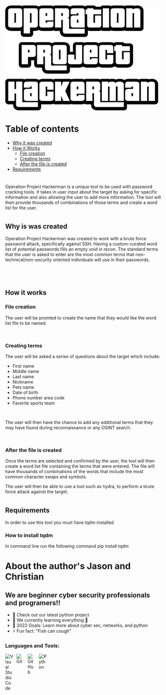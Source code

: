 
![](https://raw.githubusercontent.com/jasonwunder/Operation-Project-Hackerman/main/images/op_hack_man.png)
#
# Table of contents
- [Why it was created](#why-is-was-created) 
- [How it Works](#how-it-works)
    - [File creation](#file-creation)
    - [Creating terms](#creating-terms)
    - [After the file is created](#after-the-file-is-created)
- [Requirements](#requirements)

#

Operation Project Hackerman is a unique tool to be used with password cracking tools. It takes in user input about the target by asking for specific information and also allowing the user to add more information. The tool will then provide thousands of combinations of those terms and create a word list for the user.

#

## Why is was created
Operation Project Hackerman was created to work with a brute force password attack, specifically against SSH. Having a custom-curated word list of potential passwords fills an empty void in recon. The standard terms that the user is asked to enter are the most common terms that non-technical/non-security oriented individuals will use in their passwords. 

#

![]()
## How it works
### File creation
The user will be promted to create the name that they would like the word list file to be named.

![]()

### Creating terms
The user will be asked a series of questions about the target which include:
- First name
- Middle name
- Last name
- Nickname
- Pets name
- Date of birth
- Phone number area code
- Favorite sports team

![]()

The user will then have the chance to add any additional terms that they may have found during reconnaissance or any OSINT search.

![]()

### After the file is created
Once the terms are selected and confirmed by the user, the tool will then create a word list file containing the terms that were entered. The file will have thousands of combinations of the words that include the most common character swaps and symbols. 

The user will then be able to use a tool such as hydra, to perform a brute force attack against the target.

#

## Requirements 
In order to use this tool you must have tqdm installed
### How to install tqdm
In command line run the following command
pip install tqdm




# About the author's Jason and Christian 



## We are beginner cyber security professionals and programers!!

- 🔭 Check out our latest python project
- 🌱 We currently learning everything 🤣
- 🥅 2022 Goals: Learn more about cyber sec, networks, and python
- ⚡ Fun fact: "Fish can cough"




### Languages and Tools:

<img align="left" alt="Visual Studio Code" width="26px" src="https://cdn.jsdelivr.net/gh/devicons/devicon/icons/vscode/vscode-original.svg" style="padding-right:10px;" />

<img align="left" alt="Git" width="26px" src="https://cdn.jsdelivr.net/gh/devicons/devicon/icons/git/git-original.svg" style="padding-right:10px;" />

<img align="left" alt="GitHub" width="26px" src="https://user-images.githubusercontent.com/3369400/139448065-39a229ba-4b06-434b-bc67-616e2ed80c8f.png" style="padding-right:10px;" />

<img align="left" alt="Python" width="26px" src="https://cdn.iconscout.com/icon/free/png-256/python-3521655-2945099.png" style="padding-right:10px;" />

